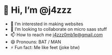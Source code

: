 # 👋 Hi, I’m **@j4zzz**
- 👀 I’m interested in making websites
- 💞️ I’m looking to collaborate on micro saas stuff
- 📫 How to reach me j4zzz0mb1e@gmail.com
- 😄 Pronouns: BAT / MAN
- ⚡ Fun fact: Me like feet (joke btw)
